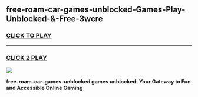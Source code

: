 
## free-roam-car-games-unblocked-Games-Play-Unblocked-&-Free-3wcre
<h3>
<a href="https://premium76.site?title=free-roam-car-games-unblocked&ref=24A">CLICK TO PLAY</a></h3>
<hr>

<h3>
<a href="https://premium76.site?title=free-roam-car-games-unblocked&ref=24A">CLICK 2 PLAY</a>
  
</h3>

<a href="https://premium76.site?title=free-roam-car-games-unblocked&ref=24A"><img src="https://clearcache.store/games.png"></a>


**free-roam-car-games-unblocked games unblocked: Your Gateway to Fun and Accessible Online Gaming**
